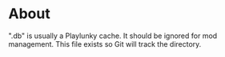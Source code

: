 # About

".db" is usually a Playlunky cache. It should be ignored for mod management.
This file exists so Git will track the directory.

